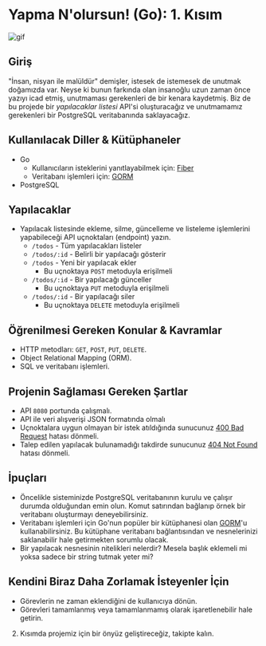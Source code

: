 # Yapma N'olursun! (Go): 1. Kısım

![gif](https://media.giphy.com/media/3o7WIE14z2d66BJWJa/giphy.gif)

## Giriş

"İnsan, nisyan ile malüldür" demişler, istesek de istemesek de unutmak doğamızda var. Neyse ki bunun farkında olan insanoğlu uzun zaman önce yazıyı icad etmiş, unutmaması gerekenleri de bir kenara kaydetmiş.
Biz de bu projede bir _yapılacaklar listesi_ API'si oluşturacağız ve unutmamamız gerekenleri bir PostgreSQL veritabanında saklayacağız.

## Kullanılacak Diller & Kütüphaneler

- Go
  - Kullanıcıların isteklerini yanıtlayabilmek için: [Fiber](https://gofiber.io/)
  - Veritabanı işlemleri için: [GORM](https://gorm.io/)
- PostgreSQL

## Yapılacaklar

- Yapılacak listesinde ekleme, silme, güncelleme ve listeleme işlemlerini yapabileceği API uçnoktaları (endpoint) yazın.
  - `/todos` - Tüm yapılacakları listeler
  - `/todos/:id` - Belirli bir yapılacağı gösterir
  - `/todos` - Yeni bir yapılacak ekler
    - Bu uçnoktaya `POST` metoduyla erişilmeli
  - `/todos/:id` - Bir yapılacağı günceller
    - Bu uçnoktaya `PUT` metoduyla erişilmeli
  - `/todos/:id` - Bir yapılacağı siler
    - Bu uçnoktaya `DELETE` metoduyla erişilmeli

## Öğrenilmesi Gereken Konular & Kavramlar

- HTTP metodları: `GET`, `POST`, `PUT`, `DELETE`.
- Object Relational Mapping (ORM).
- SQL ve veritabanı işlemleri.

## Projenin Sağlaması Gereken Şartlar

- API `8080` portunda çalışmalı.
- API ile veri alışverişi JSON formatında olmalı
- Uçnoktalara uygun olmayan bir istek atıldığında sunucunuz [400 Bad Request](https://developer.mozilla.org/en-US/docs/Web/HTTP/Status/400) hatası dönmeli.
- Talep edilen yapılacak bulunamadığı takdirde sunucunuz [404 Not Found](https://developer.mozilla.org/en-US/docs/Web/HTTP/Status/404) hatası dönmeli.

## İpuçları

- Öncelikle sisteminizde PostgreSQL veritabanının kurulu ve çalışır durumda olduğundan emin olun. Komut satırından bağlanıp örnek bir veritabanı oluşturmayı deneyebilirsiniz.
- Veritabanı işlemleri için Go'nun popüler bir kütüphanesi olan [GORM](https://gorm.io/docs/connecting_to_the_database.html)'u kullanabilirsiniz. Bu kütüphane veritabanı bağlantısından ve nesnelerinizi saklanabilir hale getirmekten sorumlu olacak.
- Bir yapılacak nesnesinin nitelikleri nelerdir? Mesela başlık eklemeli mi yoksa sadece bir string tutmak yeter mi?

## Kendini Biraz Daha Zorlamak İsteyenler İçin

- Görevlerin ne zaman eklendiğini de kullanıcıya dönün.
- Görevleri tamamlanmış veya tamamlanmamış olarak işaretlenebilir hale getirin.

2. Kısımda projemiz için bir önyüz geliştireceğiz, takipte kalın.
